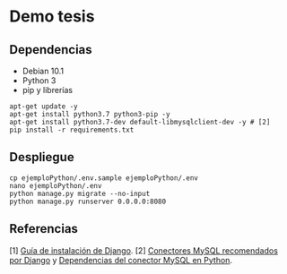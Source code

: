 # Demo tesis

## Dependencias

- Debian 10.1
- Python 3
- pip y librerías

```shell
apt-get update -y
apt-get install python3.7 python3-pip -y
apt-get install python3.7-dev default-libmysqlclient-dev -y # [2]
pip install -r requirements.txt
```

## Despliegue

```shell
cp ejemploPython/.env.sample ejemploPython/.env
nano ejemploPython/.env
python manage.py migrate --no-input
python manage.py runserver 0.0.0.0:8080
```

## Referencias

[1] [Guía de instalación de Django](https://docs.djangoproject.com/en/2.2/intro/install/).
[2] [Conectores MySQL recomendados por Django](https://docs.djangoproject.com/en/2.2/ref/databases/#mysql-db-api-drivers) y [Dependencias del conector MySQL en Python](https://pypi.org/project/mysqlclient/).
